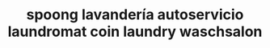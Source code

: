 ---
title: "spoong lavandería autoservicio laundromat coin laundry waschsalon"
url: /san-fernando/spoong-lavanderia-autoservicio-laundromat-coin-laundry-waschsalon/
shop: lavandería
---
